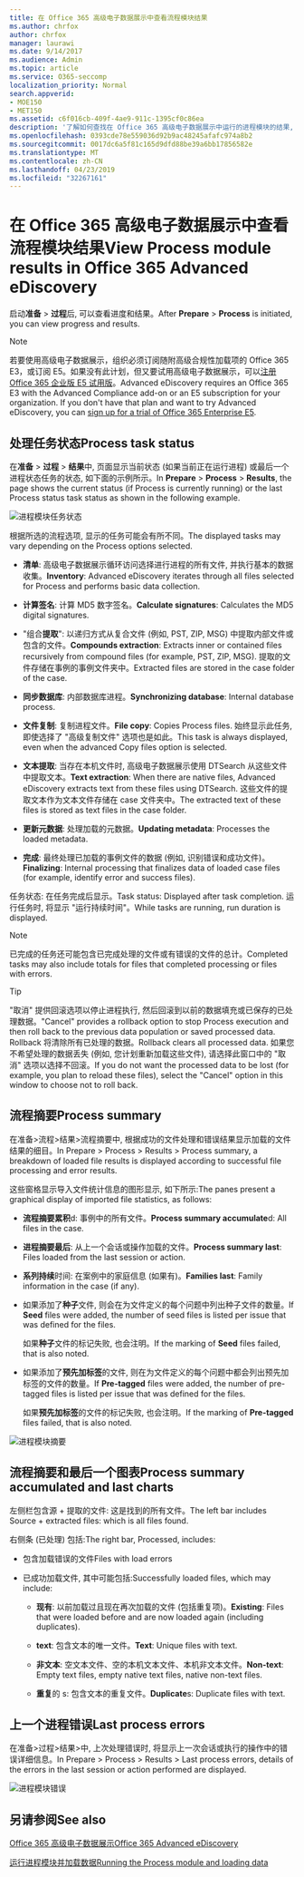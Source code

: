 ```yaml
---
title: 在 Office 365 高级电子数据展示中查看流程模块结果
ms.author: chrfox
author: chrfox
manager: laurawi
ms.date: 9/14/2017
ms.audience: Admin
ms.topic: article
ms.service: O365-seccomp
localization_priority: Normal
search.appverid:
- MOE150
- MET150
ms.assetid: c6f016cb-409f-4ae9-911c-1395cf0c86ea
description: '了解如何查找在 Office 365 高级电子数据展示中运行的进程模块的结果, 包括任务状态和过程摘要。  '
ms.openlocfilehash: 0393cde78e559036d92b9ac48245afafc974a8b2
ms.sourcegitcommit: 0017dc6a5f81c165d9dfd88be39a6bb17856582e
ms.translationtype: MT
ms.contentlocale: zh-CN
ms.lasthandoff: 04/23/2019
ms.locfileid: "32267161"
---
```

# <a name="view-process-module-results-in-office-365-advanced-ediscovery"></a><span data-ttu-id="df33b-103">在 Office 365 高级电子数据展示中查看流程模块结果</span><span class="sxs-lookup"><span data-stu-id="df33b-103">View Process module results in Office 365 Advanced eDiscovery</span></span>

<span data-ttu-id="df33b-104">启动**准备** \> **过程**后, 可以查看进度和结果。</span><span class="sxs-lookup"><span data-stu-id="df33b-104">After **Prepare** \> **Process** is initiated, you can view progress and results.</span></span> 
  
> [!NOTE]
> <span data-ttu-id="df33b-p101">若要使用高级电子数据展示，组织必须订阅随附高级合规性加载项的 Office 365 E3，或订阅 E5。如果没有此计划，但又要试用高级电子数据展示，可以[注册 Office 365 企业版 E5 试用版](https://go.microsoft.com/fwlink/p/?LinkID=698279)。</span><span class="sxs-lookup"><span data-stu-id="df33b-p101">Advanced eDiscovery requires an Office 365 E3 with the Advanced Compliance add-on or an E5 subscription for your organization. If you don't have that plan and want to try Advanced eDiscovery, you can [sign up for a trial of Office 365 Enterprise E5](https://go.microsoft.com/fwlink/p/?LinkID=698279).</span></span> 
  
## <a name="process-task-status"></a><span data-ttu-id="df33b-107">处理任务状态</span><span class="sxs-lookup"><span data-stu-id="df33b-107">Process task status</span></span>

<span data-ttu-id="df33b-108">在**准备** \> **过程** \> **结果**中, 页面显示当前状态 (如果当前正在运行进程) 或最后一个进程状态任务的状态, 如下面的示例所示。</span><span class="sxs-lookup"><span data-stu-id="df33b-108">In **Prepare** \> **Process** \> **Results**, the page shows the current status (if Process is currently running) or the last Process status task status as shown in the following example.</span></span>
  
![进程模块任务状态](media/9430f9e7-a4dd-47c7-ac2e-2c6a60fc948b.png)
  
<span data-ttu-id="df33b-110">根据所选的流程选项, 显示的任务可能会有所不同。</span><span class="sxs-lookup"><span data-stu-id="df33b-110">The displayed tasks may vary depending on the Process options selected.</span></span> 
  
- <span data-ttu-id="df33b-111">**清单**: 高级电子数据展示循环访问选择进行进程的所有文件, 并执行基本的数据收集。</span><span class="sxs-lookup"><span data-stu-id="df33b-111">**Inventory**: Advanced eDiscovery iterates through all files selected for Process and performs basic data collection.</span></span>
    
- <span data-ttu-id="df33b-112">**计算签名**: 计算 MD5 数字签名。</span><span class="sxs-lookup"><span data-stu-id="df33b-112">**Calculate signatures**: Calculates the MD5 digital signatures.</span></span>
    
- <span data-ttu-id="df33b-113">"组合**提取**": 以递归方式从复合文件 (例如, PST, ZIP, MSG) 中提取内部文件或包含的文件。</span><span class="sxs-lookup"><span data-stu-id="df33b-113">**Compounds extraction**: Extracts inner or contained files recursively from compound files (for example, PST, ZIP, MSG).</span></span> <span data-ttu-id="df33b-114">提取的文件存储在事例的事例文件夹中。</span><span class="sxs-lookup"><span data-stu-id="df33b-114">Extracted files are stored in the case folder of the case.</span></span>
    
- <span data-ttu-id="df33b-115">**同步数据库**: 内部数据库进程。</span><span class="sxs-lookup"><span data-stu-id="df33b-115">**Synchronizing database**: Internal database process.</span></span>
    
- <span data-ttu-id="df33b-116">**文件复制**: 复制进程文件。</span><span class="sxs-lookup"><span data-stu-id="df33b-116">**File copy**: Copies Process files.</span></span> <span data-ttu-id="df33b-117">始终显示此任务, 即使选择了 "高级复制文件" 选项也是如此。</span><span class="sxs-lookup"><span data-stu-id="df33b-117">This task is always displayed, even when the advanced Copy files option is selected.</span></span>
    
- <span data-ttu-id="df33b-118">**文本提取**: 当存在本机文件时, 高级电子数据展示使用 DTSearch 从这些文件中提取文本。</span><span class="sxs-lookup"><span data-stu-id="df33b-118">**Text extraction**: When there are native files, Advanced eDiscovery extracts text from these files using DTSearch.</span></span> <span data-ttu-id="df33b-119">这些文件的提取文本作为文本文件存储在 case 文件夹中。</span><span class="sxs-lookup"><span data-stu-id="df33b-119">The extracted text of these files is stored as text files in the case folder.</span></span>
    
- <span data-ttu-id="df33b-120">**更新元数据**: 处理加载的元数据。</span><span class="sxs-lookup"><span data-stu-id="df33b-120">**Updating metadata**: Processes the loaded metadata.</span></span> 
    
- <span data-ttu-id="df33b-121">**完成**: 最终处理已加载的事例文件的数据 (例如, 识别错误和成功文件)。</span><span class="sxs-lookup"><span data-stu-id="df33b-121">**Finalizing**: Internal processing that finalizes data of loaded case files (for example, identify error and success files).</span></span> 
    
<span data-ttu-id="df33b-122">任务状态: 在任务完成后显示。</span><span class="sxs-lookup"><span data-stu-id="df33b-122">Task status: Displayed after task completion.</span></span> <span data-ttu-id="df33b-123">运行任务时, 将显示 "运行持续时间"。</span><span class="sxs-lookup"><span data-stu-id="df33b-123">While tasks are running, run duration is displayed.</span></span>
  
> [!NOTE]
> <span data-ttu-id="df33b-124">已完成的任务还可能包含已完成处理的文件或有错误的文件的总计。</span><span class="sxs-lookup"><span data-stu-id="df33b-124">Completed tasks may also include totals for files that completed processing or files with errors.</span></span> 
  
> [!TIP]
> <span data-ttu-id="df33b-125">"取消" 提供回滚选项以停止进程执行, 然后回滚到以前的数据填充或已保存的已处理数据。</span><span class="sxs-lookup"><span data-stu-id="df33b-125">"Cancel" provides a rollback option to stop Process execution and then roll back to the previous data population or saved processed data.</span></span> <span data-ttu-id="df33b-126">Rollback 将清除所有已处理的数据。</span><span class="sxs-lookup"><span data-stu-id="df33b-126">Rollback clears all processed data.</span></span> <span data-ttu-id="df33b-127">如果您不希望处理的数据丢失 (例如, 您计划重新加载这些文件), 请选择此窗口中的 "取消" 选项以选择不回滚。</span><span class="sxs-lookup"><span data-stu-id="df33b-127">If you do not want the processed data to be lost (for example, you plan to reload these files), select the "Cancel" option in this window to choose not to roll back.</span></span> 
  
## <a name="process-summary"></a><span data-ttu-id="df33b-128">流程摘要</span><span class="sxs-lookup"><span data-stu-id="df33b-128">Process summary</span></span>

<span data-ttu-id="df33b-129">在准备\>流程\>结果\>流程摘要中, 根据成功的文件处理和错误结果显示加载的文件结果的细目。</span><span class="sxs-lookup"><span data-stu-id="df33b-129">In Prepare \> Process \> Results \> Process summary, a breakdown of loaded file results is displayed according to successful file processing and error results.</span></span>
  
<span data-ttu-id="df33b-130">这些窗格显示导入文件统计信息的图形显示, 如下所示:</span><span class="sxs-lookup"><span data-stu-id="df33b-130">The panes present a graphical display of imported file statistics, as follows:</span></span>
  
- <span data-ttu-id="df33b-131">**流程摘要累积**d: 事例中的所有文件。</span><span class="sxs-lookup"><span data-stu-id="df33b-131">**Process summary accumulate**d: All files in the case.</span></span>
    
- <span data-ttu-id="df33b-132">**进程摘要最后**: 从上一个会话或操作加载的文件。</span><span class="sxs-lookup"><span data-stu-id="df33b-132">**Process summary last**: Files loaded from the last session or action.</span></span> 
    
- <span data-ttu-id="df33b-133">**系列持续**时间: 在案例中的家庭信息 (如果有)。</span><span class="sxs-lookup"><span data-stu-id="df33b-133">**Families last**: Family information in the case (if any).</span></span>
    
- <span data-ttu-id="df33b-134">如果添加了**种子**文件, 则会在为文件定义的每个问题中列出种子文件的数量。</span><span class="sxs-lookup"><span data-stu-id="df33b-134">If **Seed** files were added, the number of seed files is listed per issue that was defined for the files.</span></span> 
    
    <span data-ttu-id="df33b-135">如果**种子**文件的标记失败, 也会注明。</span><span class="sxs-lookup"><span data-stu-id="df33b-135">If the marking of **Seed** files failed, that is also noted.</span></span> 
    
- <span data-ttu-id="df33b-136">如果添加了**预先加标签**的文件, 则在为文件定义的每个问题中都会列出预先加标签的文件的数量。</span><span class="sxs-lookup"><span data-stu-id="df33b-136">If **Pre-tagged** files were added, the number of pre-tagged files is listed per issue that was defined for the files.</span></span> 
    
    <span data-ttu-id="df33b-137">如果**预先加标签**的文件的标记失败, 也会注明。</span><span class="sxs-lookup"><span data-stu-id="df33b-137">If the marking of **Pre-tagged** files failed, that is also noted.</span></span> 
    
![进程模块摘要](media/2086a691-9e3d-4117-beb2-a5c3a9a4cc94.png)
  
## <a name="process-summary-accumulated-and-last-charts"></a><span data-ttu-id="df33b-139">流程摘要和最后一个图表</span><span class="sxs-lookup"><span data-stu-id="df33b-139">Process summary accumulated and last charts</span></span>

<span data-ttu-id="df33b-140">左侧栏包含源 + 提取的文件: 这是找到的所有文件。</span><span class="sxs-lookup"><span data-stu-id="df33b-140">The left bar includes Source + extracted files: which is all files found.</span></span> 
  
<span data-ttu-id="df33b-141">右侧条 (已处理) 包括:</span><span class="sxs-lookup"><span data-stu-id="df33b-141">The right bar, Processed, includes:</span></span>
  
- <span data-ttu-id="df33b-142">包含加载错误的文件</span><span class="sxs-lookup"><span data-stu-id="df33b-142">Files with load errors</span></span>
    
- <span data-ttu-id="df33b-143">已成功加载文件, 其中可能包括:</span><span class="sxs-lookup"><span data-stu-id="df33b-143">Successfully loaded files, which may include:</span></span> 
    
  - <span data-ttu-id="df33b-144">**现有**: 以前加载过且现在再次加载的文件 (包括重复项)。</span><span class="sxs-lookup"><span data-stu-id="df33b-144">**Existing**: Files that were loaded before and are now loaded again (including duplicates).</span></span>
    
  - <span data-ttu-id="df33b-145">**text**: 包含文本的唯一文件。</span><span class="sxs-lookup"><span data-stu-id="df33b-145">**Text**: Unique files with text.</span></span>
    
  - <span data-ttu-id="df33b-146">**非文本**: 空文本文件、空的本机文本文件、本机非文本文件。</span><span class="sxs-lookup"><span data-stu-id="df33b-146">**Non-text**: Empty text files, empty native text files, native non-text files.</span></span> 
    
  - <span data-ttu-id="df33b-147">**重复**的 s: 包含文本的重复文件。</span><span class="sxs-lookup"><span data-stu-id="df33b-147">**Duplicate**s: Duplicate files with text.</span></span>
    
## <a name="last-process-errors"></a><span data-ttu-id="df33b-148">上一个进程错误</span><span class="sxs-lookup"><span data-stu-id="df33b-148">Last process errors</span></span>

<span data-ttu-id="df33b-149">在准备\>过程\>结果\>中, 上次处理错误时, 将显示上一次会话或执行的操作中的错误详细信息。</span><span class="sxs-lookup"><span data-stu-id="df33b-149">In Prepare \> Process \> Results \> Last process errors, details of the errors in the last session or action performed are displayed.</span></span>
  
![进程模块错误](media/4771d0f4-4217-445a-9ba4-8b6541c5ad09.png)
  
## <a name="see-also"></a><span data-ttu-id="df33b-151">另请参阅</span><span class="sxs-lookup"><span data-stu-id="df33b-151">See also</span></span>

[<span data-ttu-id="df33b-152">Office 365 高级电子数据展示</span><span class="sxs-lookup"><span data-stu-id="df33b-152">Office 365 Advanced eDiscovery</span></span>](office-365-advanced-ediscovery.md)
  
[<span data-ttu-id="df33b-153">运行进程模块并加载数据</span><span class="sxs-lookup"><span data-stu-id="df33b-153">Running the Process module and loading data</span></span>](run-the-process-module-and-load-data-in-advanced-ediscovery.md)


